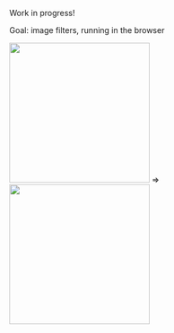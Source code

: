 Work in progress!

Goal: image filters, running in the browser

<img src="source.jpg" height="250"></img>
=>
<img src="destination.jpg" height="250"></img>